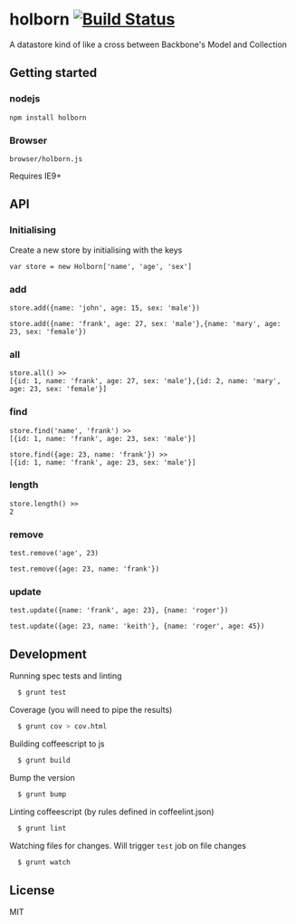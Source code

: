 # holborn [![Build Status](https://travis-ci.org/rnsloan/holborn.svg?branch=master)](https://travis-ci.org/rnsloan/holborn)

A datastore kind of like a cross between Backbone's Model and Collection


## Getting started

### nodejs

`npm install holborn`

### Browser

`browser/holborn.js`

Requires IE9+


## API

### Initialising

Create a new store by initialising with the keys

`var store = new Holborn['name', 'age', 'sex']`

### add

```
store.add({name: 'john', age: 15, sex: 'male'})

store.add({name: 'frank', age: 27, sex: 'male'},{name: 'mary', age: 23, sex: 'female'})
```

### all

```
store.all() >>
[{id: 1, name: 'frank', age: 27, sex: 'male'},{id: 2, name: 'mary', age: 23, sex: 'female'}]
```

### find

```
store.find('name', 'frank') >>
[{id: 1, name: 'frank', age: 23, sex: 'male'}]

store.find({age: 23, name: 'frank'}) >>
[{id: 1, name: 'frank', age: 23, sex: 'male'}]
```

### length

```
store.length() >>
2
```

### remove

```
test.remove('age', 23)

test.remove({age: 23, name: 'frank'})
```


### update

```
test.update({name: 'frank', age: 23}, {name: 'roger'})

test.update({age: 23, name: 'keith'}, {name: 'roger', age: 45})
```


## Development


Running spec tests and linting
```bash
  $ grunt test
```

Coverage (you will need to pipe the results)  
```bash
  $ grunt cov > cov.html
```

Building coffeescript to js  
```bash
  $ grunt build
```

Bump the version
```bash
  $ grunt bump
```

Linting coffeescript (by rules defined in coffeelint.json)
```bash
  $ grunt lint
```

Watching files for changes. Will trigger `test` job on file changes  
```bash
  $ grunt watch
```

## License

MIT
